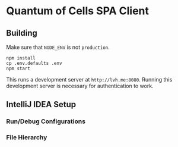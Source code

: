 Quantum of Cells SPA Client
===========================

Building
--------
Make sure that `NODE_ENV` is not `production`.

    npm install
    cp .env.defaults .env
    npm start
    
This runs a development server at `http://lvh.me:8080`. Running this development server is necessary for authentication to work.
    
IntelliJ IDEA Setup
-------------------

### Run/Debug Configurations

### File Hierarchy
